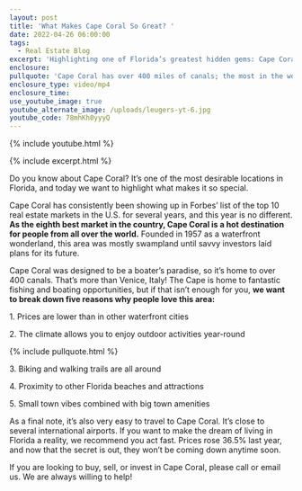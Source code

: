 ```yaml
---
layout: post
title: 'What Makes Cape Coral So Great? '
date: 2022-04-26 06:00:00
tags:
  - Real Estate Blog
excerpt: 'Highlighting one of Florida’s greatest hidden gems: Cape Coral!'
enclosure:
pullquote: 'Cape Coral has over 400 miles of canals; the most in the world! '
enclosure_type: video/mp4
enclosure_time:
use_youtube_image: true
youtube_alternate_image: /uploads/leugers-yt-6.jpg
youtube_code: 78mhKh0yyyQ
---
```

{% include youtube.html %}

{% include excerpt.html %}

Do you know about Cape Coral? It’s one of the most desirable locations in Florida, and today we want to highlight what makes it so special.&nbsp;

Cape Coral has consistently been showing up in Forbes’ list of the top 10 real estate markets in the U.S. for several years, and this year is no different. **As the eighth best market in the country, Cape Coral is a hot destination for people from all over the world.** Founded in 1957 as a waterfront wonderland, this area was mostly swampland until savvy investors laid plans for its future.&nbsp;

Cape Coral was designed to be a boater’s paradise, so it’s home to over 400 canals. That’s more than Venice, Italy\! The Cape is home to fantastic fishing and boating opportunities, but if that isn’t enough for you, **we want to break down five reasons why people love this area:**

1\. Prices are lower than in other waterfront cities

2\. The climate allows you to enjoy outdoor activities year-round

{% include pullquote.html %}

3\. Biking and walking trails are all around

4\. Proximity to other Florida beaches and attractions

5\. Small town vibes combined with big town amenities

As a final note, it’s also very easy to travel to Cape Coral. It’s close to several international airports. If you want to make the dream of living in Florida a reality, we recommend you act fast. Prices rose 36.5% last year, and now that the secret is out, they won’t be coming down anytime soon.

If you are looking to buy, sell, or invest in Cape Coral, please call or email us. We are always willing to help\!&nbsp;
